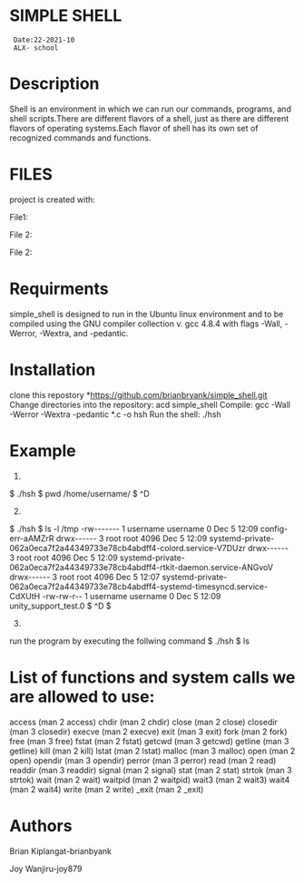 # SIMPLE SHELL

     Date:22-2021-10
     ALX- school

# Description

Shell is an environment in which we can run our commands, programs, and shell scripts.There are different flavors of a shell, just as there are different flavors of operating systems.Each flavor of shell has its own set of recognized commands and functions.

# FILES

project is created with:

File1:

File 2:

File 2:

# Requirments

simple_shell is designed to run in the Ubuntu linux environment and to be compiled using the GNU compiler collection v. gcc 4.8.4 with flags -Wall, -Werror, -Wextra, and -pedantic.

# Installation

clone this repostory *https://github.com/brianbryank/simple_shell.git
Change directories into the repository: acd simple_shell
Compile: gcc -Wall -Werror -Wextra -pedantic *.c -o hsh
Run the shell: ./hsh
   # Example
1.
$ ./hsh
$ pwd
/home/username/
$ ^D

2.
$ ./hsh
$ ls -l /tmp
-rw------- 1 username username 0 Dec 5 12:09 config-err-aAMZrR
drwx------ 3 root root 4096 Dec 5 12:09 systemd-private-062a0eca7f2a44349733e78cb4abdff4-colord.service-V7DUzr
drwx------ 3 root root 4096 Dec 5 12:09 systemd-private-062a0eca7f2a44349733e78cb4abdff4-rtkit-daemon.service-ANGvoV
drwx------ 3 root root 4096 Dec 5 12:07 systemd-private-062a0eca7f2a44349733e78cb4abdff4-systemd-timesyncd.service-CdXUtH
-rw-rw-r-- 1 username username 0 Dec 5 12:09 unity_support_test.0
$ ^D
$

3.
run the program by executing the follwing command
$ ./hsh
$ ls

# List of functions and system calls we are allowed to use:

access (man 2 access)
chdir (man 2 chdir)
close (man 2 close)
closedir (man 3 closedir)
execve (man 2 execve)
exit (man 3 exit)
fork (man 2 fork)
free (man 3 free)
fstat (man 2 fstat)
getcwd (man 3 getcwd)
getline (man 3 getline)
kill (man 2 kill)
lstat (man 2 lstat)
malloc (man 3 malloc)
open (man 2 open)
opendir (man 3 opendir)
perror (man 3 perror)
read (man 2 read)
readdir (man 3 readdir)
signal (man 2 signal)
stat (man 2 stat)
strtok (man 3 strtok)
wait (man 2 wait)
waitpid (man 2 waitpid)
wait3 (man 2 wait3)
wait4 (man 2 wait4)
write (man 2 write)
_exit (man 2 _exit)

# Authors

Brian Kiplangat-brianbyank

Joy Wanjiru-joy879
